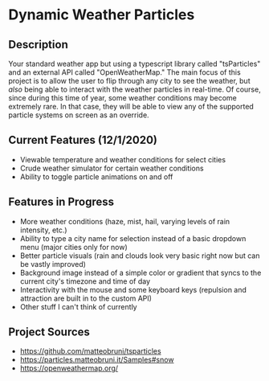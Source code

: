 # Dynamic Weather Particles

## Description

Your standard weather app but using a typescript library called "tsParticles" and an external API called "OpenWeatherMap." The main focus of this  project
is to allow the user to flip through any city to see the weather, but *also* being able to interact with the weather particles in real-time. Of course, since during this time 
of year, some weather conditions may become extremely rare. In that case, they will be able to view any of the supported particle systems on screen as an override.

## Current Features (12/1/2020)

- Viewable temperature and weather conditions for select cities
- Crude weather simulator for certain weather conditions
- Ability to toggle particle animations on and off

## Features in Progress

- More weather conditions (haze, mist, hail, varying levels of rain intensity, etc.)
- Ability to type a city name for selection instead of a basic dropdown menu (major cities only for now)
- Better particle visuals (rain and clouds look very basic right now but can be vastly improved)
- Background image instead of a simple color or gradient that syncs to the current city's timezone and time of day
- Interactivity with the mouse and some keyboard keys (repulsion and attraction are built in to the custom API)
- Other stuff I can't think of currently

## Project Sources

- https://github.com/matteobruni/tsparticles
- https://particles.matteobruni.it/Samples#snow
- https://openweathermap.org/

